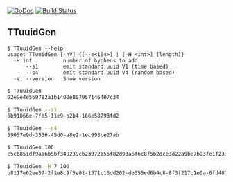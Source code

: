 [![GoDoc](https://godoc.org/github.com/TerraTech/TTuuidGen/pkg/TTuuid?status.svg)](https://godoc.org/github.com/TerraTech/TTuuidGen/pkg/TTuuid)
[![Build Status](https://travis-ci.org/TerraTech/TTuuidGen.svg?branch=master)](https://travis-ci.org/TerraTech/TTuuidGen)

## TTuuidGen

```
$ TTuuidGen --help
usage: TTuuidGen [-hV] {[--s<1|4>] | [-H <int>] [length]}
  -H int          number of hyphens to add
      --s1        emit standard uuid V1 (time based)
      --s4        emit standard uuid V4 (random based)
  -V, --version   Show version
```
```sh
$ TTuuidGen
92e9e4e569782a1b1400e807957146407c34

$ TTuuidGen --s1
6b91066e-7fb5-11e9-b2b4-166e58793fd2

$ TTuuidGen --s4
59057e9d-3536-45d0-a8e2-1ec993ce27ab

$ TTuuidGen 100
c5cb851df9aa6b5bf349239cb23972a56f82d9da6f6c8f5b2dce3d22a9be7b93fe1f233c2101eae4a4e7a7210ac5f9d5961c

$ TTuuidGen -H 7 100
b8117e62ee57-2f1e8c9f5e01-1371c16dd202-de355ed6b4c8-8f3f217c1e0a-6fd487c189dc-c65fb8dae2c8-94f12e830
```
